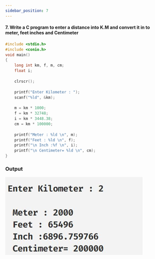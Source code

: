 ```yaml
---
sidebar_position: 7
---
```


#### 7. Write a C program to enter a distance into K.M and convert it in to meter, feet inches and Centimeter

```c
#include <stdio.h>
#include <conio.h>
void main()
{
    long int km, f, m, cm;
    float i;

    clrscr();

    printf("Enter Kilometer : ");
    scanf("%ld", &km);

    m = km * 1000;
    f = km * 32748;
    i = km * 3448.38;
    cm = km * 100000;

    printf("Meter : %ld \n", m);
    printf("Feet : %ld \n", f);
    printf("\n Inch :%f \n", i);
    printf("\n Centimeter= %ld \n", cm);
}
```

### Output

![d](outputs\Practical-07.c.jpg)
